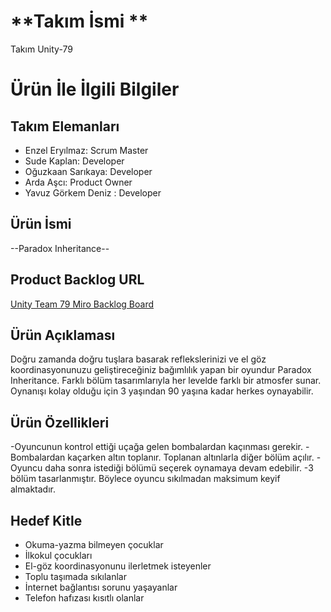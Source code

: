 # **Takım İsmi **

Takım Unity-79

# Ürün İle İlgili Bilgiler

## Takım Elemanları
- Enzel Eryılmaz: Scrum Master
- Sude Kaplan: Developer
- Oğuzkaan Sarıkaya: Developer
- Arda Aşcı: Product Owner 
- Yavuz Görkem Deniz : Developer

## Ürün İsmi

--Paradox Inheritance--

## Product Backlog URL

[Unity Team 79 Miro Backlog Board](https://miro.com/app/board/uXjVM_jd46I=/)

## Ürün Açıklaması

Doğru zamanda doğru tuşlara basarak reflekslerinizi ve el göz koordinasyonunuzu geliştireceğiniz bağımlılık yapan bir oyundur Paradox Inheritance. Farklı bölüm tasarımlarıyla her levelde farklı bir atmosfer sunar. Oynanışı kolay olduğu için 3 yaşından 90 yaşına kadar herkes oynayabilir. 




## Ürün Özellikleri

-Oyuncunun kontrol ettiği uçağa gelen bombalardan kaçınması gerekir. 
-Bombalardan kaçarken altın toplanır. Toplanan altınlarla diğer bölüm açılır.
-Oyuncu daha sonra istediği bölümü seçerek oynamaya devam edebilir. 
-3 bölüm tasarlanmıştır. Böylece oyuncu sıkılmadan maksimum keyif almaktadır. 

## Hedef Kitle

- Okuma-yazma bilmeyen çocuklar
- İlkokul çocukları
- El-göz koordinasyonunu ilerletmek isteyenler
- Toplu taşımada sıkılanlar
- İnternet bağlantısı sorunu yaşayanlar
- Telefon hafızası kısıtlı olanlar


